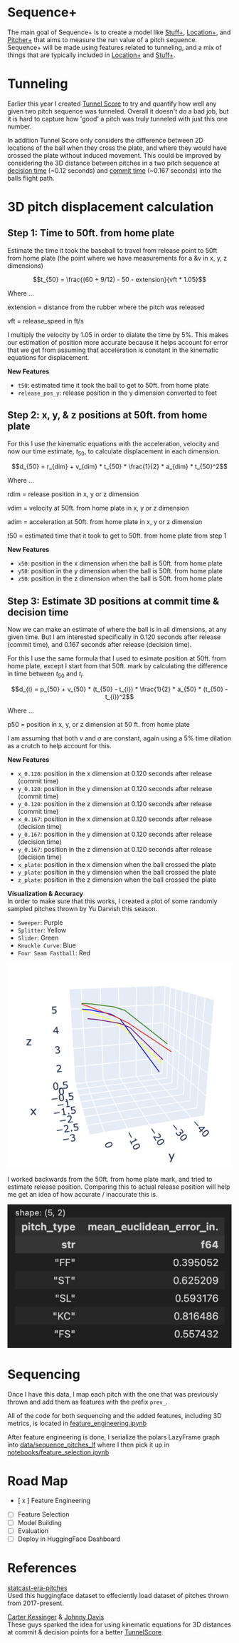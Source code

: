 # Sequence+

The main goal of Sequence+ is to create a model like [Stuff+](), [Location+](), and [Pitcher+]() that aims to measure the run value of a pitch sequence. Sequence+ will be made using features related to tunneling, and a mix of things that are typically included in [Location+]() and [Stuff+]().

# Tunneling

Earlier this year I created [Tunnel Score]() to try and quantify how well any given two pitch sequence was tunneled. Overall it doesn't do a bad job, but it is hard to capture how 'good' a pitch was truly tunneled with just this one number. 

In addition Tunnel Score only considers the difference between 2D locations of the ball when they cross the plate, and where they would have crossed the plate without induced movement. This could be improved by considering the 3D distance between pitches in a two pitch sequence at [decision time]() (~0.12 seconds) and [commit time]() (~0.167 seconds) into the balls flight path. 

# 3D pitch displacement calculation

## Step 1: Time to 50ft. from home plate

Estimate the time it took the baseball to travel from release point to 50ft from home plate (the point where we have measurements for a &v in x, y, z dimensions)

```math
t_{50} = \frac{(60 + 9/12) - 50 - extension}{vft * 1.05}
```

Where ...

extension = distance from the rubber where the pitch was released

vft = release_speed in ft/s

I multiply the velocity by 1.05 in order to dialate the time by 5%. This makes our estimation of position more accurate because it helps account for error that we get from assuming that acceleration is constant in the kinematic equations for displacement.

**New Features**
- `t50`: estimated time it took the ball to get to 50ft. from home plate
- `release_pos_y`: release position in the y dimension converted to feet

## Step 2: x, y, & z positions at 50ft. from home plate

For this I use the kinematic equations with the acceleration, velocity and now our time estimate, $t_{50}$, to calculate displacement in each dimension.

```math
d_{50} = r_{dim} + v_{dim} * t_{50} * \frac{1}{2} * a_{dim} * t_{50}^2
```

Where ...

rdim = release position in x, y or z dimension

vdim = velocity at 50ft. from home plate in x, y or z dimension

adim = acceleration at 50ft. from home plate in x, y or z dimension

t50 = estimated time that it took to get to 50ft. from home plate from step 1

**New Features**
- `x50`: position in the x dimension when the ball is 50ft. from home plate
- `y50`: position in the y dimension when the ball is 50ft. from home plate
- `z50`: position in the z dimension when the ball is 50ft. from home plate

## Step 3: Estimate 3D positions at commit time & decision time

Now we can make an estimate of where the ball is in all dimensions, at any given time. But I am interested specifically in 0.120 seconds after release (commit time), and 0.167 seconds after release (decision time).

For this I use the same formula that I used to esimate position at 50ft. from home plate, except I start from that 50ft. mark by calculating the difference in time between $t_{50}$ and $t_{i}$.

```math
d_{i} = p_{50} + v_{50} * (t_{50} - t_{i}) * \frac{1}{2} * a_{50} * (t_{50} - t_{i})^2
```

Where ...

p50 = position in x, y, or z dimension at 50 ft. from home plate

I am assuming that both $v$ and $a$ are constant, again using a 5% time dilation as a crutch to help account for this.

**New Features**
- `x_0.120`: position in the x dimension at 0.120 seconds after release (commit time)
- `y_0.120`: position in the y dimension at 0.120 seconds after release (commit time)
- `y_0.120`: position in the z dimension at 0.120 seconds after release (commit time)
- `x_0.167`: position in the x dimension at 0.120 seconds after release (decision time)
- `y_0.167`: position in the y dimension at 0.120 seconds after release (decision time)
- `y_0.167`: position in the z dimension at 0.120 seconds after release (decision time)
- `x_plate`: position in the x dimension when the ball crossed the plate
- `y_plate`: position in the y dimension when the ball crossed the plate
- `z_plate`: position in the z dimension when the ball crossed the plate

**Visualization & Accuracy** <br>
In order to make sure that this works, I created a plot of some randomly sampled pitches thrown by Yu Darvish this season.

- `Sweeper`: Purple
- `Splitter`: Yellow
- `Slider`: Green
- `Knuckle Curve`: Blue
- `Four Seam Fastball`: Red

<div height="200" width="200">
    <img src="assets/darvish_sample_pitches.png" alt="Sampled Yu Darvish 3D pitch Shape Estimation">
</div>

I worked backwards from the 50ft. from home plate mark, and tried to estimate release position. Comparing this to actual release position will help me get an idea of how accurate / inaccurate this is.

<div height="50" width="50">
    <img src="assets/ball_loc_accuracy_table.png" alt="Position Estimation Accuracy">
</div>

# Sequencing

Once I have this data, I map each pitch with the one that was previously thrown and add them as features with the prefix `prev_`.

All of the code for both sequencing and the added features, including 3D metrics, is located in [feature_engineering.ipynb](notebooks/feature_engineering.ipynb)

After feature engineering is done, I serialize the polars LazyFrame graph into [data/sequence_pitches_lf](data/sequence_pitches_lf) where I then pick it up in [notebooks/feature_selection.ipynb](notebooks/feature_selection.ipynb)

# Road Map

- [ x ] Feature Engineering
- [ ] Feature Selection
- [ ] Model Building
- [ ] Evaluation
- [ ] Deploy in HuggingFace Dashboard

# References

[statcast-era-pitches]() <br>
Used this huggingface dataset to effeciently load dataset of pitches thrown from 2017-present.

[Carter Kessinger](https://x.com/ckessinger44) & [Johnny Davis](https://x.com/Johnny_Davis12)<br>
These guys sparked the idea for using kinematic equations for 3D distances at commit & decision points for a better [TunnelScore]().
